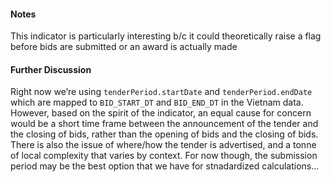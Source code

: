 #### Notes

This indicator is particularly interesting b/c it could theoretically raise a flag before bids are submitted or an award is actually made

#### Further Discussion

Right now we’re using `tenderPeriod.startDate` and `tenderPeriod.endDate` which are mapped to `BID_START_DT` and `BID_END_DT` in the Vietnam data. However, based on the spirit of the indicator, an equal cause for concern would be a short time frame between the announcement of the tender and the closing of bids, rather than the opening of bids and the closing of bids. There is also the issue of where/how the tender is advertised, and a tonne of local complexity that varies by context. For now though, the submission period may be the best option that we have for stnadardized calculations...
